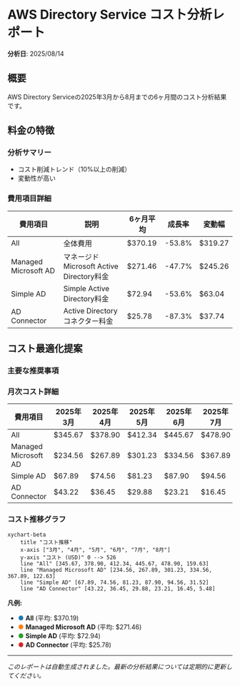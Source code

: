 # AWS Directory Service コスト分析レポート

**分析日**: 2025/08/14

## 概要

AWS Directory Serviceの2025年3月から8月までの6ヶ月間のコスト分析結果です。

## 料金の特徴

### 分析サマリー
- コスト削減トレンド（10%以上の削減）
- 変動性が高い

### 費用項目詳細

| 費用項目 | 説明 | 6ヶ月平均 | 成長率 | 変動幅 |
|---------|------|----------|--------|--------|
| All | 全体費用 | $370.19 | -53.8% | $319.27 |
| Managed Microsoft AD | マネージドMicrosoft Active Directory料金 | $271.46 | -47.7% | $245.26 |
| Simple AD | Simple Active Directory料金 | $72.94 | -53.6% | $63.04 |
| AD Connector | Active Directoryコネクター料金 | $25.78 | -87.3% | $37.74 |

## コスト最適化提案

### 主要な推奨事項

### 月次コスト詳細

| 費用項目 | 2025年3月 | 2025年4月 | 2025年5月 | 2025年6月 | 2025年7月 | 2025年8月 |
|---------|---------|---------|---------|---------|---------|---------|
| All | $345.67 | $378.90 | $412.34 | $445.67 | $478.90 | $159.63 |
| Managed Microsoft AD | $234.56 | $267.89 | $301.23 | $334.56 | $367.89 | $122.63 |
| Simple AD | $67.89 | $74.56 | $81.23 | $87.90 | $94.56 | $31.52 |
| AD Connector | $43.22 | $36.45 | $29.88 | $23.21 | $16.45 | $5.48 |

### コスト推移グラフ

```mermaid
xychart-beta
    title "コスト推移"
    x-axis ["3月", "4月", "5月", "6月", "7月", "8月"]
    y-axis "コスト (USD)" 0 --> 526
    line "All" [345.67, 378.90, 412.34, 445.67, 478.90, 159.63]
    line "Managed Microsoft AD" [234.56, 267.89, 301.23, 334.56, 367.89, 122.63]
    line "Simple AD" [67.89, 74.56, 81.23, 87.90, 94.56, 31.52]
    line "AD Connector" [43.22, 36.45, 29.88, 23.21, 16.45, 5.48]
```

**凡例:**
- <span style="color:#1f77b4">●</span> **All** (平均: $370.19)
- <span style="color:#ff7f0e">●</span> **Managed Microsoft AD** (平均: $271.46)
- <span style="color:#2ca02c">●</span> **Simple AD** (平均: $72.94)
- <span style="color:#d62728">●</span> **AD Connector** (平均: $25.78)

---
*このレポートは自動生成されました。最新の分析結果については定期的に更新してください。*
